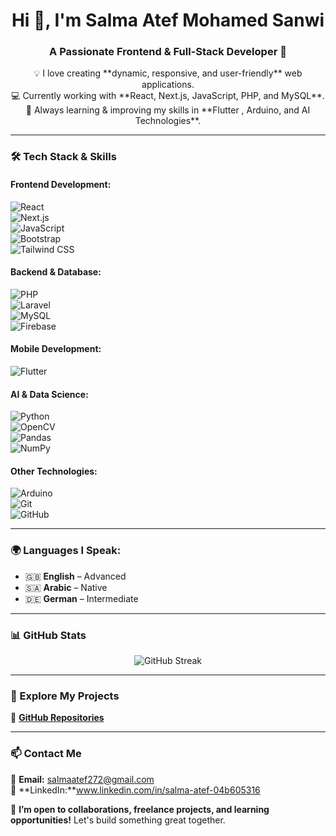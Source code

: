 <h1 align="center">Hi 👋, I'm Salma Atef Mohamed Sanwi</h1>  
<h3 align="center">A Passionate Frontend & Full-Stack Developer 🚀</h3>  

<p align="center">
💡 I love creating **dynamic, responsive, and user-friendly** web applications. <br>
💻 Currently working with **React, Next.js, JavaScript, PHP, and MySQL**. <br> 
🚀 Always learning & improving my skills in **Flutter , Arduino, and AI Technologies**.  
</p>  

---

### **🛠️ Tech Stack & Skills**  
#### **Frontend Development:**  
![React](https://img.shields.io/badge/React-61DAFB?style=for-the-badge&logo=react&logoColor=black)  
![Next.js](https://img.shields.io/badge/Next.js-000000?style=for-the-badge&logo=next.js&logoColor=white)  
![JavaScript](https://img.shields.io/badge/JavaScript-F7DF1E?style=for-the-badge&logo=javascript&logoColor=black)  
![Bootstrap](https://img.shields.io/badge/Bootstrap-7952B3?style=for-the-badge&logo=bootstrap&logoColor=white)  
![Tailwind CSS](https://img.shields.io/badge/Tailwind%20CSS-38B2AC?style=for-the-badge&logo=tailwind-css&logoColor=white)  

#### **Backend & Database:**  
![PHP](https://img.shields.io/badge/PHP-777BB4?style=for-the-badge&logo=php&logoColor=white)  
![Laravel](https://img.shields.io/badge/Laravel-FF2D20?style=for-the-badge&logo=laravel&logoColor=white)  
![MySQL](https://img.shields.io/badge/MySQL-4479A1?style=for-the-badge&logo=mysql&logoColor=white)  
![Firebase](https://img.shields.io/badge/Firebase-FFCA28?style=for-the-badge&logo=firebase&logoColor=black)  

#### **Mobile Development:**  
![Flutter](https://img.shields.io/badge/Flutter-02569B?style=for-the-badge&logo=flutter&logoColor=white)  

#### **AI & Data Science:**  
![Python](https://img.shields.io/badge/Python-3776AB?style=for-the-badge&logo=python&logoColor=white)  
![OpenCV](https://img.shields.io/badge/OpenCV-5C3EE8?style=for-the-badge&logo=opencv&logoColor=white)  
![Pandas](https://img.shields.io/badge/Pandas-150458?style=for-the-badge&logo=pandas&logoColor=white)  
![NumPy](https://img.shields.io/badge/NumPy-013243?style=for-the-badge&logo=numpy&logoColor=white)  

#### **Other Technologies:**  
![Arduino](https://img.shields.io/badge/Arduino-00979D?style=for-the-badge&logo=arduino&logoColor=white)  
![Git](https://img.shields.io/badge/Git-F05032?style=for-the-badge&logo=git&logoColor=white)  
![GitHub](https://img.shields.io/badge/GitHub-181717?style=for-the-badge&logo=github&logoColor=white)  

---

### **🌍 Languages I Speak:**  
- 🇬🇧 **English** – Advanced  
- 🇸🇦 **Arabic** – Native  
- 🇩🇪 **German** – Intermediate  

---

### **📊 GitHub Stats**  

<p align="center">
  <img src="https://streak-stats.demolab.com?user=salmasnawi&theme=tokyonight&hide_border=true" alt="GitHub Streak" />
</p>

---

### **📂 Explore My Projects**  
🔗 **[GitHub Repositories](https://github.com/salmasnawi?tab=repositories)**  

---

### **📫 Contact Me**  
📧 **Email:** salmaatef272@gmail.com  
💼 **LinkedIn:**www.linkedin.com/in/salma-atef-04b605316

🚀 **I’m open to collaborations, freelance projects, and learning opportunities!** Let's build something great together.  

